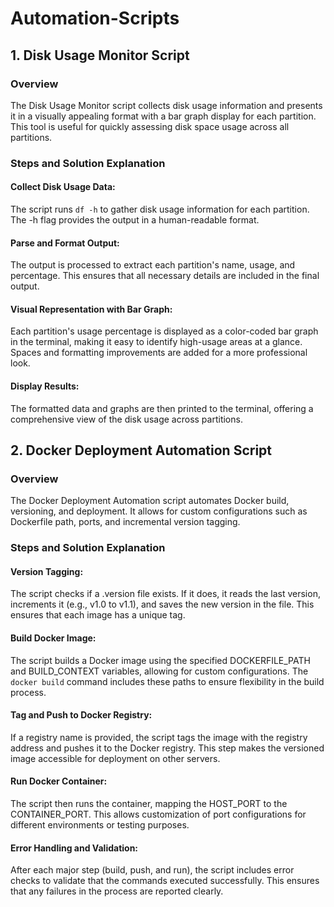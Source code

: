 # Automation-Scripts

## 1. Disk Usage Monitor Script
### Overview
The Disk Usage Monitor script collects disk usage information and presents it in a visually appealing format with a bar graph display for each partition. This tool is useful for quickly assessing disk space usage across all partitions.

### Steps and Solution Explanation
#### Collect Disk Usage Data: 
The script runs ```df -h``` to gather disk usage information for each partition. The -h flag provides the output in a human-readable format.

#### Parse and Format Output: 
The output is processed to extract each partition's name, usage, and percentage. This ensures that all necessary details are included in the final output.

#### Visual Representation with Bar Graph: 
Each partition's usage percentage is displayed as a color-coded bar graph in the terminal, making it easy to identify high-usage areas at a glance. Spaces and formatting improvements are added for a more professional look.

#### Display Results: 
The formatted data and graphs are then printed to the terminal, offering a comprehensive view of the disk usage across partitions.



## 2. Docker Deployment Automation Script
### Overview
The Docker Deployment Automation script automates Docker build, versioning, and deployment. It allows for custom configurations such as Dockerfile path, ports, and incremental version tagging.

### Steps and Solution Explanation
#### Version Tagging: 
The script checks if a .version file exists. If it does, it reads the last version, increments it (e.g., v1.0 to v1.1), and saves the new version in the file. This ensures that each image has a unique tag.


#### Build Docker Image: 
The script builds a Docker image using the specified DOCKERFILE_PATH and BUILD_CONTEXT variables, allowing for custom configurations. The ```docker build``` command includes these paths to ensure flexibility in the build process.

#### Tag and Push to Docker Registry: 
If a registry name is provided, the script tags the image with the registry address and pushes it to the Docker registry. This step makes the versioned image accessible for deployment on other servers.

#### Run Docker Container: 
The script then runs the container, mapping the HOST_PORT to the CONTAINER_PORT. This allows customization of port configurations for different environments or testing purposes.

#### Error Handling and Validation: 
After each major step (build, push, and run), the script includes error checks to validate that the commands executed successfully. This ensures that any failures in the process are reported clearly.

